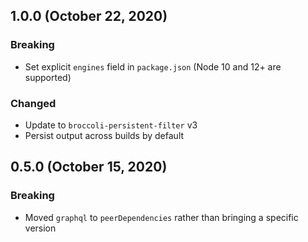 ## 1.0.0 (October 22, 2020)
### Breaking
 - Set explicit `engines` field in `package.json` (Node 10 and 12+ are supported)

### Changed
 - Update to `broccoli-persistent-filter` v3
 - Persist output across builds by default

## 0.5.0 (October 15, 2020)
### Breaking
 - Moved `graphql` to `peerDependencies` rather than bringing a specific version
